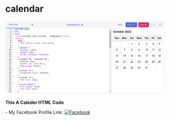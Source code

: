 # calendar

<img alt="coding" src="https://github.com/rahadhasan07/calendar/blob/main/Screenshot%202023-10-06%20072156.png">
<p> <b> This A Caleder HTML Code </b> </p>
- My Facebook Profile Link:  <a href="https://www.facebook.com/devilboy666.07">  <img src="file:///C:/Users/DELL/Downloads/login-button-png-18026.png" alt="Facebook">
    </a> 
